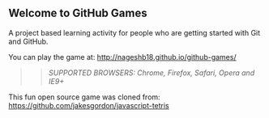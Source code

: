 ## Welcome to GitHub Games

A project based learning activity for people who are getting started with Git and GitHub.

You can play the game at: http://nageshb18.github.io/github-games/

>> _*SUPPORTED BROWSERS*: Chrome, Firefox, Safari, Opera and IE9+_

This fun open source game was cloned from: https://github.com/jakesgordon/javascript-tetris
